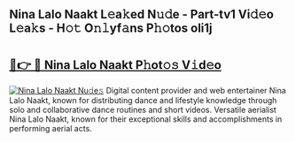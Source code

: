 ## Nina Lalo Naakt L𝚎a𝚔ed N𝚞𝚍e - Part-tv1 Vi𝚍𝚎o L𝚎a𝚔s - H𝚘𝚝 O𝚗𝚕yf𝚊ns P𝚑𝚘tos oli1j

# <h2><a href="http://kfa8d6u.oniu.top/?m=Nina+Lalo+Naakt">🔗👉 🔴 Nina Lalo Naakt P𝚑ot𝚘𝚜 V𝚒d𝚎o</a></h2>

[![Nina Lalo Naakt Nu𝚍e𝚜](https://i.imgur.com/0qMVB7G.gif)](http://kfa8d6u.oniu.top/?m=Nina+Lalo+Naakt)
Digital content provider and web entertainer Nina Lalo Naakt, known for distributing dance and lifestyle knowledge through solo and collaborative dance routines and short videos. Versatile aerialist Nina Lalo Naakt, known for their exceptional skills and accomplishments in performing aerial acts.  
